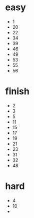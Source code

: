 # easy

- 1
- 20
- 22
- 34
- 39
- 46
- 49
- 53
- 55
- 56



# finish

- 2
- 3
- 5
- 11
- 15
- 17
- 19
- 21
- 23
- 31
- 32
- 48



# hard

- 4
- 10
- 
